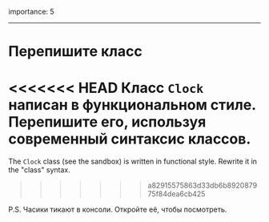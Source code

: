 importance: 5

---

# Перепишите класс

<<<<<<< HEAD
Класс `Clock` написан в функциональном стиле. Перепишите его, используя современный синтаксис классов.
=======
The `Clock` class (see the sandbox) is written in functional style. Rewrite it in the "class" syntax.
>>>>>>> a82915575863d33db6b892087975f84dea6cb425

P.S. Часики тикают в консоли. Откройте её, чтобы посмотреть.
